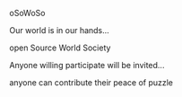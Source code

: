 oSoWoSo

Our world is in our hands...

open Source World Society

Anyone willing participate will be invited...

anyone can contribute their peace of puzzle
